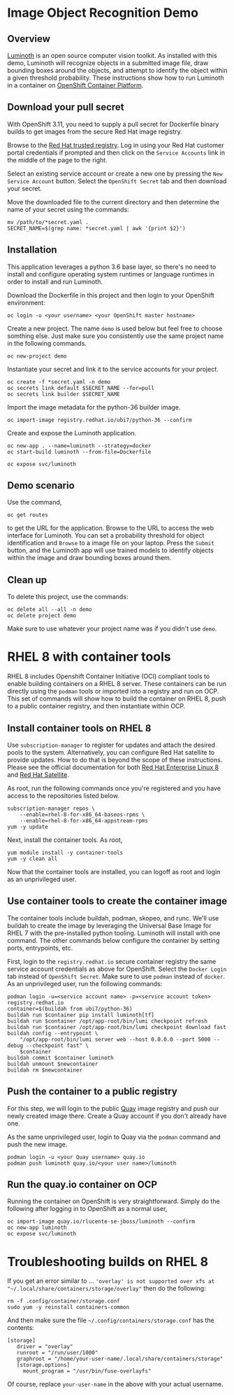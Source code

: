 # Image Object Recognition Demo

## Overview
[Luminoth](https://luminoth.ai) is an open source computer vision
toolkit.  As installed with this demo, Luminoth will recognize
objects in a submitted image file, draw bounding boxes around the
objects, and attempt to identify the object within a given threshold
probability.  These instructions show how to run Luminoth in a
container on [OpenShift Container Platform](https://openshift.com).

## Download your pull secret
With OpenShift 3.11, you need to supply a pull secret for Dockerfile
binary builds to get images from the secure Red Hat image registry.

Browse to the [Red Hat trusted registry](https://registry.redhat.io).
Log in using your Red Hat customer portal credentials if prompted
and then click on the `Service Accounts` link in the middle of the
page to the right.

Select an existing service account or create a new one by pressing
the `New Service Account` button.  Select the `OpenShift Secret`
tab and then download your secret.

Move the downloaded file to the current directory and then determine
the name of your secret using the commands:

    mv /path/to/*secret.yaml .
    SECRET_NAME=$(grep name: *secret.yaml | awk '{print $2}')

## Installation
This application leverages a python 3.6 base layer, so there's no
need to install and configure operating system runtimes or language
runtimes in order to install and run Luminoth.

Download the Dockerfile in this project and then login to your
OpenShift environment:

    oc login -u <your username> <your OpenShift master hostname>

Create a new project.  The name `demo` is used below but feel free
to choose somthing else.  Just make sure you consistently use the
same project name in the following commands.

    oc new-project demo

Instantiate your secret and link it to the service accounts for
your project.

    oc create -f *secret.yaml -n demo
    oc secrets link default $SECRET_NAME --for=pull
    oc secrets link builder $SECRET_NAME

Import the image metadata for the python-36 builder image.

    oc import-image registry.redhat.io/ubi7/python-36 --confirm

Create and expose the Luminoth application.

    oc new-app . --name=luminoth --strategy=docker
    oc start-build luminoth --from-file=Dockerfile

    oc expose svc/luminoth

## Demo scenario
Use the command, 

    oc get routes

to get the URL for the application.  Browse to the URL to access
the web interface for Luminoth.  You can set a probability threshold
for object identification and `Browse` to a image file on your
laptop.  Press the `Submit` button, and the Luminoth app will use
trained models to identify objects within the image and draw bounding
boxes around them.

## Clean up
To delete this project, use the commands:

    oc delete all --all -n demo
    oc delete project demo

Make sure to use whatever your project name was if you didn't use
`demo`.

# RHEL 8 with container tools
RHEL 8 includes Openshift Container Initiative (OCI) compliant tools
to enable building containers on a RHEL 8 server.  These containers
can be run directly using the `podman` tools or imported into a
registry and run on OCP.  This set of commands will show how to
build the container on RHEL 8, push to a public container registry,
and then instantiate within OCP.

## Install container tools on RHEL 8
Use `subscription-manager` to register for updates and attach the
desired pools to the system.  Alternatively, you can configure Red
Hat satellite to provide updates.  How to do that is beyond the
scope of these instructions.  Please see the official documentation
for both [Red Hat Enterprise Linux 8](https://access.redhat.com/documentation/en-us/red_hat_enterprise_linux/8/)
and [Red Hat Satellite](https://access.redhat.com/documentation/en-us/red_hat_satellite/6.5/).

As root, run the following commands once you're registered and you
have access to the repositories listed below.

    subscription-manager repos \
        --enable=rhel-8-for-x86_64-baseos-rpms \
        --enable=rhel-8-for-x86_64-appstream-rpms
    yum -y update

Next, install the container tools.  As root,

    yum module install -y container-tools
    yum -y clean all

Now that the container tools are installed, you can logoff as root
and login as an unprivileged user.

## Use container tools to create the container image
The container tools include buildah, podman, skopeo, and runc.
We'll use buildah to create the image by leveraging the Universal
Base Image for RHEL 7 with the pre-installed python tooling.  Luminoth
will install with one command.  The other commands below configure
the container by setting ports, entrypoints, etc.

First, login to the `registry.redhat.io` secure container registry
the same service account credentials as above for OpenShift.  Select
the `Docker Login` tab instead of `OpenShift Secret`.  Make sure
to use `podman` instead of `docker`.  As an unprivileged user, run
the following commands:

    podman login -u=<service account name> -p=<service account token> registry.redhat.io
    container=$(buildah from ubi7/python-36)
    buildah run $container pip install luminoth[tf]
    buildah run $container /opt/app-root/bin/lumi checkpoint refresh
    buildah run $container /opt/app-root/bin/lumi checkpoint download fast
    buildah config --entrypoint \
        "/opt/app-root/bin/lumi server web --host 0.0.0.0 --port 5000 --debug --checkpoint fast" \
        $container
    buildah commit $container luminoth
    buildah unmount $newcontainer
    buildah rm $newcontainer

## Push the container to a public registry
For this step, we will login to the public [Quay](https://quay.io/)
image registry and push our newly created image there.  Create a
Quay account if you don't already have one.

As the same unprivileged user, login to Quay via the `podman` command
and push the new image.

    podman login -u <your Quay username> quay.io
    podman push luminoth quay.io/<your user name>/luminoth

## Run the quay.io container on OCP
Running the container on OpenShift is very straightforward.  Simply
do the following after logging in to OpenShift as a normal user,

    oc import-image quay.io/rlucente-se-jboss/luminoth --confirm
    oc new-app luminoth
    oc expose svc/luminoth

# Troubleshooting builds on RHEL 8
If you get an error similar to ...
`'overlay' is not supported over xfs at "~/.local/share/containers/storage/overlay"`
then do the following:

    rm -f .config/container/storage.conf
    sudo yum -y reinstall containers-common

And then make sure the file `~/.config/containers/storage.conf` has the contents:

    [storage]
       driver = "overlay"
       runroot = "/run/user/1000"
       graphroot = "/home/your-user-name/.local/share/containers/storage"
       [storage.options]
         mount_program = "/usr/bin/fuse-overlayfs"

Of course, replace `your-user-name` in the above with your actual username.
